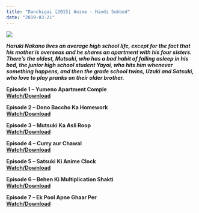 ```yaml
---
title: "Danchigai [2015] Anime - Hindi Subbed"
date: "2019-03-21"
---
```


[![](https://3.bp.blogspot.com/-SdNjzhH7VaM/XJME0_w-xOI/AAAAAAAACGs/do0_ACyD7oACFQQTRu49Rwf-L2C5edl0QCLcBGAs/s400/danchigai.jpg)](https://3.bp.blogspot.com/-SdNjzhH7VaM/XJME0_w-xOI/AAAAAAAACGs/do0_ACyD7oACFQQTRu49Rwf-L2C5edl0QCLcBGAs/s1600/danchigai.jpg)

**_Haruki Nakano lives an average high school life, except for the fact that his mother is overseas and he shares an apartment with his four sisters. There’s the oldest, Mutsuki, who has a bad habit of falling asleep in his bed, the junior high school student Yayoi, who hits him whenever something happens, and then the grade school twins, Uzuki and Satsuki, who love to play pranks on their older brother._**  

**Episode 1 – Yumeno Apartment Comple**  
**[Watch/Download](http://fainbory.com/4pic)**

**Episode 2 – Dono Baccho Ka Homework**  
**[Watch/Download](https://linkycash.com/oTPdzv)**

**Episode 3 – Mutsuki Ka Asli Roop**  
**[Watch/Download](https://linkycash.com/csQy27c)**

**Episode 4 – Curry aur Chawal**  
**[Watch/Download](https://linkycash.com/olQQGj)**

**Episode 5 – Satsuki Ki Anime Clock**  
**[Watch/Download](https://linkycash.com/mAXA)**

**Episode 6 – Behen Ki Multiplication Shakti**  
**[Watch/Download](https://linkycash.com/zGyZD7)**

**Episode 7 – Ek Pool Apne Ghaar Per**  
**[Watch/Download](https://linkycash.com/9VmMS3q)**
